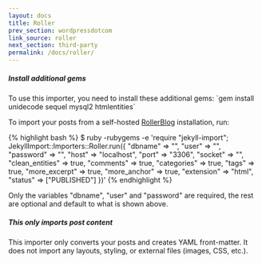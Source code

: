 ```yaml
---
layout: docs
title: Roller
prev_section: wordpressdotcom
link_source: roller
next_section: third-party
permalink: /docs/roller/
---
```

<div class="note info">
  <h5>Install additional gems</h5>
  <p>
    To use this importer, you need to install these additional gems:
    `gem install unidecode sequel mysql2 htmlentities`
  </p>
</div>

To import your posts from a self-hosted [RollerBlog](https://roller.apache.org/)
installation, run:

{% highlight bash %}
$ ruby -rubygems -e 'require "jekyll-import";
    JekyllImport::Importers::Roller.run({
      "dbname"         => "",
      "user"           => "",
      "password"       => "",
      "host"           => "localhost",
      "port"           => "3306",
      "socket"         => "",
      "clean_entities" => true,
      "comments"       => true,
      "categories"     => true,
      "tags"           => true,
      "more_excerpt"   => true,
      "more_anchor"    => true,
      "extension"      => "html",
      "status"         => ["PUBLISHED"]
    })'
{% endhighlight %}

Only the variables "dbname", "user" and "password" are required, the rest are optional and default to what is shown above.

<div class="note info">
  <h5>This only imports post content</h5>
  <p>
    This importer only converts your posts and creates YAML front-matter.
    It does not import any layouts, styling, or external files
    (images, CSS, etc.).
  </p>
</div>

